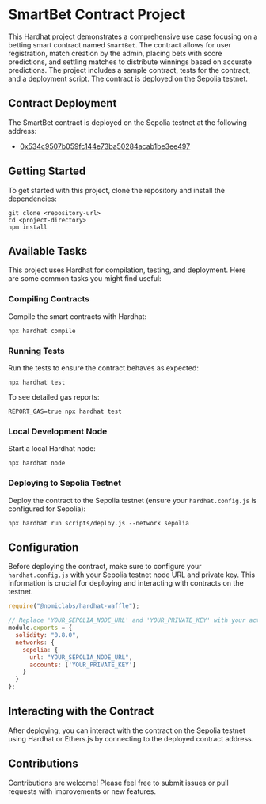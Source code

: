
# SmartBet Contract Project

This Hardhat project demonstrates a comprehensive use case focusing on a betting smart contract named `SmartBet`. The contract allows for user registration, match creation by the admin, placing bets with score predictions, and settling matches to distribute winnings based on accurate predictions. The project includes a sample contract, tests for the contract, and a deployment script. The contract is deployed on the Sepolia testnet.

## Contract Deployment

The SmartBet contract is deployed on the Sepolia testnet at the following address:

- [0x534c9507b059fc144e73ba50284acab1be3ee497](https://sepolia.etherscan.io/address/0x534c9507b059fc144e73ba50284acab1be3ee497)

## Getting Started

To get started with this project, clone the repository and install the dependencies:

```shell
git clone <repository-url>
cd <project-directory>
npm install
```

## Available Tasks

This project uses Hardhat for compilation, testing, and deployment. Here are some common tasks you might find useful:

### Compiling Contracts

Compile the smart contracts with Hardhat:

```shell
npx hardhat compile
```

### Running Tests

Run the tests to ensure the contract behaves as expected:

```shell
npx hardhat test
```

To see detailed gas reports:

```shell
REPORT_GAS=true npx hardhat test
```

### Local Development Node

Start a local Hardhat node:

```shell
npx hardhat node
```

### Deploying to Sepolia Testnet

Deploy the contract to the Sepolia testnet (ensure your `hardhat.config.js` is configured for Sepolia):

```shell
npx hardhat run scripts/deploy.js --network sepolia
```

## Configuration

Before deploying the contract, make sure to configure your `hardhat.config.js` with your Sepolia testnet node URL and private key. This information is crucial for deploying and interacting with contracts on the testnet.

```javascript
require("@nomiclabs/hardhat-waffle");

// Replace 'YOUR_SEPOLIA_NODE_URL' and 'YOUR_PRIVATE_KEY' with your actual Sepolia node URL and private key.
module.exports = {
  solidity: "0.8.0",
  networks: {
    sepolia: {
      url: "YOUR_SEPOLIA_NODE_URL",
      accounts: ['YOUR_PRIVATE_KEY']
    }
  }
};
```

## Interacting with the Contract

After deploying, you can interact with the contract on the Sepolia testnet using Hardhat or Ethers.js by connecting to the deployed contract address.

## Contributions

Contributions are welcome! Please feel free to submit issues or pull requests with improvements or new features.

